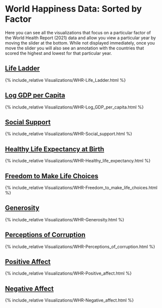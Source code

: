# World Happiness Data: Sorted by Factor

Here you can see all the visualizations that focus on a particular factor of the World Health Report (2021) data and allow you view a particular year by moving the slider at the bottom. While not displayed immediately, once you move the slider you will also see an annotation with the countries that scored the highest and lowest for that particular year.

## [Life Ladder](#life-ladder)

{% include_relative Visualizations/WHR-Life_Ladder.html %}

## [Log GDP per Capita](#log-gdp-per-capita)

{% include_relative Visualizations/WHR-Log_GDP_per_capita.html %}

## [Social Support](#social-support)

{% include_relative Visualizations/WHR-Social_support.html %}

## [Healthy Life Expectancy at Birth](#healthy-life-expectancy-at-birth)

{% include_relative Visualizations/WHR-Healthy_life_expectancy.html %}

## [Freedom to Make Life Choices](#freedom-to-make-life-choices)

{% include_relative Visualizations/WHR-Freedom_to_make_life_choices.html %}

## [Generosity](#generosity)

{% include_relative Visualizations/WHR-Generosity.html %}

## [Perceptions of Corruption](#perceptions-of-corruption)

{% include_relative Visualizations/WHR-Perceptions_of_corruption.html %}

## [Positive Affect](#positive-affect)

{% include_relative Visualizations/WHR-Positive_affect.html %}

## [Negative Affect](#negative-affect)

{% include_relative Visualizations/WHR-Negative_affect.html %}
